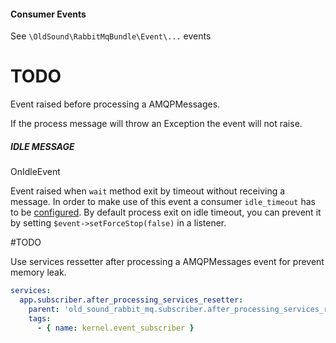 #### Consumer Events ####

See `\OldSound\RabbitMqBundle\Event\...` events
# TODO

Event raised before processing a AMQPMessages.

If the process message will throw an Exception the event will not raise.

##### IDLE MESSAGE #####

OnIdleEvent

Event raised when `wait` method exit by timeout without receiving a message.
In order to make use of this event a consumer `idle_timeout` has to be [configured](#idle-timeout).
By default process exit on idle timeout, you can prevent it by setting `$event->setForceStop(false)` in a listener.


#TODO

Use services ressetter after processing a AMQPMessages event for prevent memory leak.

```yaml
services:
  app.subscriber.after_processing_services_resetter:
    parent: 'old_sound_rabbit_mq.subscriber.after_processing_services_resetter'
    tags:
      - { name: kernel.event_subscriber }
```